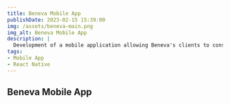 ```yaml
---
title: Beneva Mobile App
publishDate: 2023-02-15 15:39:00
img: /assets/beneva-main.png
img_alt: Beneva Mobile App
description: |
  Development of a mobile application allowing Beneva's clients to consult their insurance contracts and make claims online.
tags:
- Mobile App
- React Native
---
```


## Beneva Mobile App
